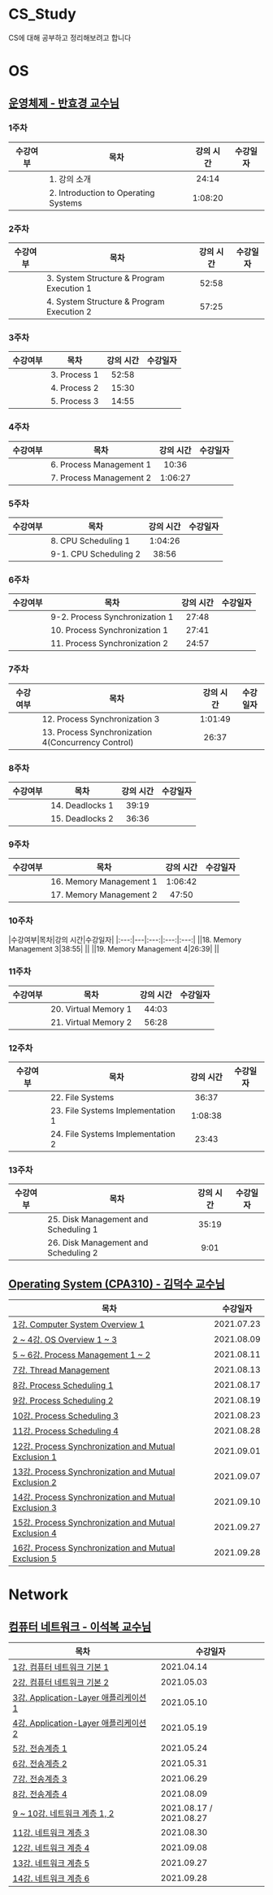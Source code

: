 # CS_Study

CS에 대해 공부하고 정리해보려고 합니다

# OS

## [운영체제 - 반효경 교수님](http://www.kocw.net/home/search/kemView.do?kemId=1046323)

### 1주차 

|수강여부|목차|강의 시간|수강일자|
|:---:|---|:---:|:---:|
||1. 강의 소개|24:14| ||
||2. Introduction to Operating Systems|1:08:20| ||

### 2주차 

|수강여부|목차|강의 시간|수강일자|
|:---:|---|:---:|:---:|
||3. System Structure & Program Execution 1|52:58| ||
||4. System Structure & Program Execution 2|57:25| ||

### 3주차 

|수강여부|목차|강의 시간|수강일자|
|:---:|---|:---:|:---:|
||3. Process 1|52:58| ||
||4. Process 2|15:30| ||
||5. Process 3|14:55| ||

### 4주차 

|수강여부|목차|강의 시간|수강일자|
|:---:|---|:---:|:---:|
||6. Process Management 1|10:36| ||
||7. Process Management 2|1:06:27| ||


### 5주차 

|수강여부|목차|강의 시간|수강일자|
|:---:|---|:---:|:---:|
||8. CPU Scheduling 1|1:04:26| ||
||9-1. CPU Scheduling 2|38:56| ||


### 6주차 

|수강여부|목차|강의 시간|수강일자|
|:---:|---|:---:|:---:|
||9-2. Process Synchronization 1|27:48| ||
||10. Process Synchronization 1|27:41| ||
||11. Process Synchronization 2|24:57| ||

### 7주차 

|수강여부|목차|강의 시간|수강일자|
|:---:|---|:---:|:---:|
||12. Process Synchronization 3|1:01:49| ||
||13. Process Synchronization 4(Concurrency Control)|26:37| ||


### 8주차 

|수강여부|목차|강의 시간|수강일자|
|:---:|---|:---:|:---:|
||14. Deadlocks 1|39:19| ||
||15. Deadlocks 2|36:36| ||

### 9주차 

|수강여부|목차|강의 시간|수강일자|
|:---:|---|:---:|:---:|
||16. Memory Management 1|1:06:42| ||
||17. Memory Management 2|47:50| ||

### 10주차 

|수강여부|목차|강의 시간|수강일자|
|:---:|---|:---:|:---:|:---:|
||18. Memory Management 3|38:55| ||
||19. Memory Management 4|26:39| ||

### 11주차 

|수강여부|목차|강의 시간|수강일자|
|:---:|---|:---:|:---:|
||20. Virtual Memory 1|44:03| ||
||21. Virtual Memory 2|56:28| ||

### 12주차 

|수강여부|목차|강의 시간|수강일자|
|:---:|---|:---:|:---:|
||22. File Systems|36:37| ||
||23. File Systems Implementation 1|1:08:38| ||
||24. File Systems Implementation 2|23:43| ||

### 13주차 

|수강여부|목차|강의 시간|수강일자|
|:---:|---|:---:|:---:|
||25. Disk Management and Scheduling 1|35:19| ||
||26. Disk Management and Scheduling 2|9:01| ||

## [Operating System (CPA310) - 김덕수 교수님](https://www.youtube.com/playlist?list=PLBrGAFAIyf5rby7QylRc6JxU5lzQ9c4tN)

|목차|수강일자|
|--|--|
| [1강. Computer System Overview 1](https://leechamin.tistory.com/503) |2021.07.23|
| [2 ~ 4강. OS Overview 1 ~ 3](https://leechamin.tistory.com/508?category=1012929) |2021.08.09|
| [5 ~ 6강. Process Management 1 ~ 2](https://leechamin.tistory.com/516#%ED%--%--%EB%A-%-C%EC%--%B-%EC%-A%A-%EC%-D%--%--%EC%--%--%ED%--%-C)| 2021.08.11 |
| [7강. Thread Management](https://leechamin.tistory.com/517) |2021.08.13|
| [8강. Process Scheduling 1](https://leechamin.tistory.com/520)|2021.08.17|
| [9강. Process Scheduling 2](https://leechamin.tistory.com/525)|2021.08.19|
| [10강. Process Scheduling 3](https://leechamin.tistory.com/526)|2021.08.23|
| [11강. Process Scheduling 4](https://leechamin.tistory.com/530)|2021.08.28|
| [12강. Process Synchronization and Mutual Exclusion 1](https://leechamin.tistory.com/533)|2021.09.01|
| [13강. Process Synchronization and Mutual Exclusion 2](https://leechamin.tistory.com/537)|2021.09.07|
| [14강. Process Synchronization and Mutual Exclusion 3](https://leechamin.tistory.com/542)|2021.09.10|
| [15강. Process Synchronization and Mutual Exclusion 4](https://leechamin.tistory.com/544)|2021.09.27|
| [16강. Process Synchronization and Mutual Exclusion 5](https://leechamin.tistory.com/546)|2021.09.28|







# Network

## [컴퓨터 네트워크 - 이석복 교수님](http://www.kocw.net/home/cview.do?mty=p&kemId=1169634)

|목차|수강일자|
|--|--|
| [1강. 컴퓨터 네트워크 기본 1](https://leechamin.tistory.com/430) |2021.04.14|
| [2강. 컴퓨터 네트워크 기본 2](https://leechamin.tistory.com/440) |2021.05.03|
| [3강. Application-Layer 애플리케이션 1](https://leechamin.tistory.com/445) |2021.05.10|
| [4강. Application-Layer 애플리케이션 2](https://leechamin.tistory.com/447) |2021.05.19|
| [5강. 전송계층 1](https://leechamin.tistory.com/451) |2021.05.24|
| [6강. 전송계층 2](https://leechamin.tistory.com/454) |2021.05.31|
| [7강. 전송계층 3](https://leechamin.tistory.com/482) |2021.06.29|
| [8강. 전송계층 4](https://leechamin.tistory.com/511) |2021.08.09|
| [9 ~ 10강. 네트워크 계층 1, 2](https://leechamin.tistory.com/529) |2021.08.17 / 2021.08.27 |
| [11강. 네트워크 계층 3](https://leechamin.tistory.com/531) |2021.08.30|
| [12강. 네트워크 계층 4](https://leechamin.tistory.com/538) |2021.09.08|
| [13강. 네트워크 계층 5](https://leechamin.tistory.com/545) |2021.09.27|
| [14강. 네트워크 계층 6](https://leechamin.tistory.com/547) |2021.09.28|

